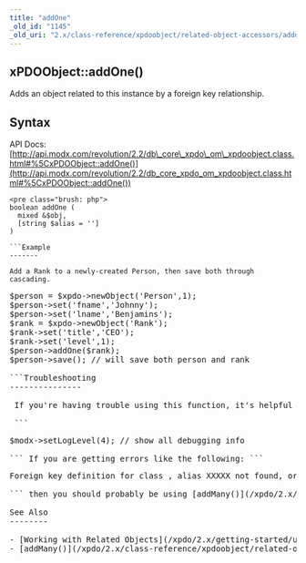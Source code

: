 ```yaml
---
title: "addOne"
_old_id: "1145"
_old_uri: "2.x/class-reference/xpdoobject/related-object-accessors/addone"
---
```


xPDOObject::addOne()
--------------------

 Adds an object related to this instance by a foreign key relationship.

Syntax
------

 API Docs: [http://api.modx.com/revolution/2.2/db\_core\_xpdo\_om\_xpdoobject.class.html#%5CxPDOObject::addOne()](http://api.modx.com/revolution/2.2/db_core_xpdo_om_xpdoobject.class.html#%5CxPDOObject::addOne())

 ```
<pre class="brush: php">
boolean addOne (
   mixed &$obj,
   [string $alias = '']
)

```Example
-------

 Add a Rank to a newly-created Person, then save both through cascading.

 ```
<pre class="brush: php">
$person = $xpdo->newObject('Person',1);
$person->set('fname','Johnny');
$person->set('lname','Benjamins');
$rank = $xpdo->newObject('Rank');
$rank->set('title','CEO');
$rank->set('level',1);
$person->addOne($rank);
$person->save(); // will save both person and rank

```Troubleshooting
---------------

 If you're having trouble using this function, it's helpful to increase the logging level:

 ```
<pre class="brush: php">
$modx->setLogLevel(4); // show all debugging info

``` If you are getting errors like the following: ```
<pre class="brush: php">
Foreign key definition for class , alias XXXXX not found, or cardinality is not 'one'.

``` then you should probably be using [addMany()](/xpdo/2.x/class-reference/xpdoobject/related-object-accessors/addmany) instead. Check your XML schema file for the object which is attempting to run addOne and verify that the relationship to the object you are trying to add is defined with cardinality="one".

See Also
--------

- [Working with Related Objects](/xpdo/2.x/getting-started/using-your-xpdo-model/working-with-related-objects "Working with Related Objects")
- [addMany()](/xpdo/2.x/class-reference/xpdoobject/related-object-accessors/addmany)